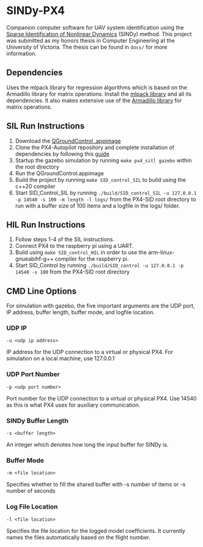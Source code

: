 # SINDy-PX4
Companion computer software for UAV system identification using the [Sparse Identification of Nonlinear Dynamics](https://www.pnas.org/doi/10.1073/pnas.1517384113) (SINDy) method. This project was submitted as my honors thesis in Computer Engineering at the University of Victoria. The thesis can be found in `docs/` for more information.

## Dependencies
Uses the mlpack library for regression algorithms which is based on the Armadillo library for matrix operations. Install the [mlpack library](https://www.mlpack.org/) and all its dependencies. It also makes extensive use of the [Armadillo library](http://arma.sourceforge.net/) for matrix operations.

## SIL Run Instructions
1. Download the [QGroundControl .appimage](http://qgroundcontrol.com/downloads/)
2. Clone the PX4-Autopilot repository and complete installation of dependencies by following this [guide](https://dev.px4.io/v1.10_noredirect/en/simulation/gazebo.html)
3. Startup the gazebo simulation by running `make px4_sitl gazebo` within the root directory
4. Run the QGroundControl.appimage
5. Build the project by running `make SID_control_SIL` to build using the c++20 compiler
6. Start SID_Control_SIL by running `./build/SID_control_SIL -u 127.0.0.1 -p 14540 -s 100 -m length -l logs/` from the PX4-SID root directory to run with a buffer size of 100 items and a logfile in the logs/ folder.

## HIL Run Instructions
1. Follow steps 1-4 of the SIL instructions.
2. Connect PX4 to the raspberry pi using a UART.
5. Build using `make SID_control_HIL` in order to use the arm-linux-gnueabihf-g++ compiler for the raspberry pi.
5. Start SID_Control by running `./build/SID_control -u 127.0.0.1 -p 14540 -s 100` from the PX4-SID root directory

## CMD Line Options
For simulation with gazebo, the five important arguments are the UDP port, IP address, buffer length, buffer mode, and logfile location.

### UDP IP
`-u <udp ip address>`

IP address for the UDP connection to a virtual or physical PX4. For simulation on a local machine, use 127.0.0.1
### UDP Port Number
`-p <udp port number>`

Port number for the UDP connection to a virtual or physical PX4. Use 14540 as this is what PX4 uses for auxiliary communication.

### SINDy Buffer Length
`-s <buffer length>`

An integer which denotes how long the input buffer for SINDy is.

### Buffer Mode
`-m <file location>`

Specifies whether to fill the shared buffer with -s number of items or -s number of seconds

### Log File Location
`-l <file location>`

Specifies the file location for the logged model coefficients. It currently names the files automatically based on the flight number. 
